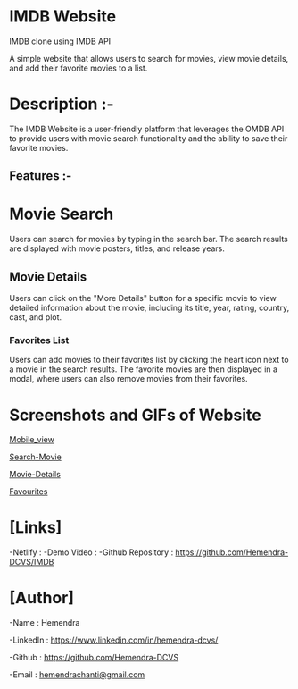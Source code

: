# IMDB Website
IMDB clone using IMDB API

A simple website that allows users to search for 
movies, view movie details, and add their favorite movies to a list.

# Description :-

The IMDB Website is a user-friendly platform that leverages the OMDB API
to provide users with movie search functionality
and the ability to save their favorite movies.


## Features :-

# Movie Search
Users can search for movies by typing in the search bar.
The search results are displayed with movie posters, titles, and release years.

## Movie Details
Users can click on the "More Details" button for a specific movie to view detailed information
about the movie, including its title, year, rating, country, cast, and plot.

### Favorites List
Users can add movies to their favorites list by clicking the heart icon next to a movie in the search results.
The favorite movies are then displayed in a modal, where users can also remove movies from their favorites.


# Screenshots and GIFs of Website
[Mobile_view](https://github.com/Hemendra-DCVS/IMDB/assets/128579737/b35fdf09-7505-43df-8499-5d63d33cdf8e)

[Search-Movie](https://github.com/Hemendra-DCVS/IMDB/assets/128579737/a634e1c5-ba1b-441a-8d0b-b2cffdc3cbe4)

[Movie-Details](https://github.com/Hemendra-DCVS/IMDB/assets/128579737/01809dff-18ee-459e-955f-82835898807c)

[Favourites](https://github.com/Hemendra-DCVS/IMDB/assets/128579737/f6d16f8d-14bc-4d29-865a-db3249382291)


# [Links]
-Netlify : 
-Demo Video : 
-Github Repository : https://github.com/Hemendra-DCVS/IMDB


# [Author]
-Name : Hemendra

-LinkedIn : https://www.linkedin.com/in/hemendra-dcvs/

-Github : https://github.com/Hemendra-DCVS

-Email : hemendrachanti@gmail.com
